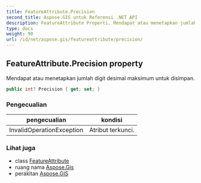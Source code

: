 ```yaml
---
title: FeatureAttribute.Precision
second_title: Aspose.GIS untuk Referensi .NET API
description: FeatureAttribute Properti. Mendapat atau menetapkan jumlah digit desimal maksimum untuk disimpan.
type: docs
weight: 90
url: /id/net/aspose.gis/featureattribute/precision/
---
```

## FeatureAttribute.Precision property

Mendapat atau menetapkan jumlah digit desimal maksimum untuk disimpan.

```csharp
public int? Precision { get; set; }
```

### Pengecualian

| pengecualian | kondisi |
| --- | --- |
| InvalidOperationException | Atribut terkunci. |

### Lihat juga

* class [FeatureAttribute](../)
* ruang nama [Aspose.Gis](../../featureattribute/)
* perakitan [Aspose.GIS](../../../)


